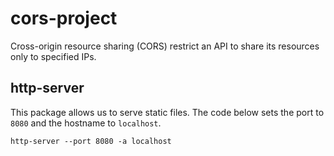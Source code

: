 # cors-project
Cross-origin resource sharing (CORS) restrict an API to share its resources only to specified IPs.

## http-server
This package allows us to serve static files. The code below sets the port to `8080` and the hostname to `localhost`.

```
http-server --port 8080 -a localhost
```
